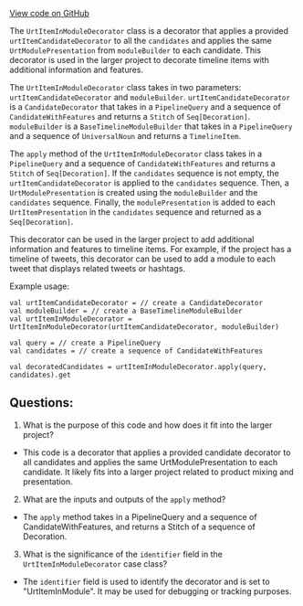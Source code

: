 [View code on GitHub](https://github.com/misbahsy/the-algorithm/product-mixer/component-library/src/main/scala/com/twitter/product_mixer/component_library/decorator/urt/UrtItemInModuleDecorator.scala)

The `UrtItemInModuleDecorator` class is a decorator that applies a provided `urtItemCandidateDecorator` to all the `candidates` and applies the same `UrtModulePresentation` from `moduleBuilder` to each candidate. This decorator is used in the larger project to decorate timeline items with additional information and features.

The `UrtItemInModuleDecorator` class takes in two parameters: `urtItemCandidateDecorator` and `moduleBuilder`. `urtItemCandidateDecorator` is a `CandidateDecorator` that takes in a `PipelineQuery` and a sequence of `CandidateWithFeatures` and returns a `Stitch` of `Seq[Decoration]`. `moduleBuilder` is a `BaseTimelineModuleBuilder` that takes in a `PipelineQuery` and a sequence of `UniversalNoun` and returns a `TimelineItem`.

The `apply` method of the `UrtItemInModuleDecorator` class takes in a `PipelineQuery` and a sequence of `CandidateWithFeatures` and returns a `Stitch` of `Seq[Decoration]`. If the `candidates` sequence is not empty, the `urtItemCandidateDecorator` is applied to the `candidates` sequence. Then, a `UrtModulePresentation` is created using the `moduleBuilder` and the `candidates` sequence. Finally, the `modulePresentation` is added to each `UrtItemPresentation` in the `candidates` sequence and returned as a `Seq[Decoration]`.

This decorator can be used in the larger project to add additional information and features to timeline items. For example, if the project has a timeline of tweets, this decorator can be used to add a module to each tweet that displays related tweets or hashtags. 

Example usage:
```
val urtItemCandidateDecorator = // create a CandidateDecorator
val moduleBuilder = // create a BaseTimelineModuleBuilder
val urtItemInModuleDecorator = UrtItemInModuleDecorator(urtItemCandidateDecorator, moduleBuilder)

val query = // create a PipelineQuery
val candidates = // create a sequence of CandidateWithFeatures

val decoratedCandidates = urtItemInModuleDecorator.apply(query, candidates).get
```
## Questions: 
 1. What is the purpose of this code and how does it fit into the larger project?
- This code is a decorator that applies a provided candidate decorator to all candidates and applies the same UrtModulePresentation to each candidate. It likely fits into a larger project related to product mixing and presentation.

2. What are the inputs and outputs of the `apply` method?
- The `apply` method takes in a PipelineQuery and a sequence of CandidateWithFeatures, and returns a Stitch of a sequence of Decoration.

3. What is the significance of the `identifier` field in the `UrtItemInModuleDecorator` case class?
- The `identifier` field is used to identify the decorator and is set to "UrtItemInModule". It may be used for debugging or tracking purposes.